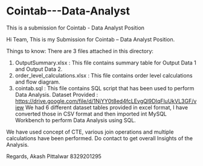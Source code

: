 # Cointab---Data-Analyst
This is a submission for Cointab - Data Analyst Position

Hi Team,
This is my Submission for Cointab – Data Analyst Position.

Things to know:
There are 3 files attached in this directory:
1.	OutputSummary.xlsx : This file contains summary table for Output Data 1 and Output Data 2.
2.	order_level_calculations.xlsx : This file contains order level calculations and flow diagram.
3.	cointab.sql : This file contains SQL script that has been used to perform Data Analysis.
Dataset Provided : https://drive.google.com/file/d/1NjYY0t8ed4fcLEvgQl9DIqFluUkVL3GF/view 
We had 6 different dataset tables provided in excel format, I have converted those in CSV format and then imported int MySQL Workbench to perform Data Analysis using SQL.

We have used concept of CTE, various join operations and multiple calculations have been performed. Do contact to get overall Insights of the Analysis.

Regards,
Akash Pittalwar
8329201295
